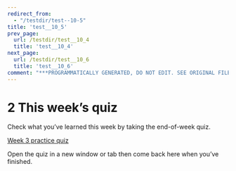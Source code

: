 ```yaml
---
redirect_from:
  - "/testdir/test--10-5"
title: 'test__10_5'
prev_page:
  url: /testdir/test__10_4
  title: 'test__10_4'
next_page:
  url: /testdir/test__10_6
  title: 'test__10_6'
comment: "***PROGRAMMATICALLY GENERATED, DO NOT EDIT. SEE ORIGINAL FILES IN /content***"
---
```

# 2 This week’s quiz


Check what you’ve learned this week by taking the end-of-week quiz.

[Week 3 practice quiz](https://www.open.edu/openlearn/ocw/mod/quiz/view.php?id=78779)

Open the quiz in a new window or tab then come back here when you’ve finished.

